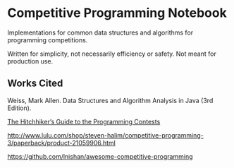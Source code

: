 # Competitive Programming Notebook

Implementations for common data structures and algorithms for programming competitions.

Written for simplicity, not necessarily efficiency or safety. Not meant for production use.

## Works Cited
Weiss, Mark Allen. Data Structures and Algorithm Analysis in Java (3rd Edition).

[The Hitchhiker’s Guide to the Programming Contests](http://comscigate.com/Books/contests/icpc.pdf)

http://www.lulu.com/shop/steven-halim/competitive-programming-3/paperback/product-21059906.html

https://github.com/lnishan/awesome-competitive-programming
